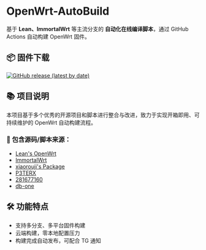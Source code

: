 # OpenWrt-AutoBuild

基于 **Lean、ImmortalWrt** 等主流分支的 **自动化在线编译脚本**，通过 GitHub Actions 自动构建 OpenWrt 固件。

## 📦 固件下载

[![GitHub release (latest by date)](https://img.shields.io/github/v/release/xcz-ns/OpenWrt-Build?style=for-the-badge&label=固件更新下载)](https://github.com/xcz-ns/OpenWrt-Build/releases)

## 📚 项目说明

本项目基于多个优秀的开源项目和脚本进行整合与改进，致力于实现开箱即用、可持续维护的 OpenWrt 自动构建流程。

### 🔧 包含源码/脚本来源：

- [Lean's OpenWrt](https://github.com/coolsnowwolf/lede)
- [ImmortalWrt](https://github.com/immortalwrt/immortalwrt)
- [xiaorouji's Package](https://github.com/xiaorouji/openwrt-passwall)
- [P3TERX](https://github.com/P3TERX/Actions-OpenWrt)
- [281677160](https://github.com/281677160/openwrt-package)
- [db-one](https://github.com/db-one/OpenWrt-AutoBuild)

## 🛠 功能特点

- 支持多分支、多平台固件构建
- 云端构建，零本地配置压力
- 构建完成自动发布，可配合 TG 通知


